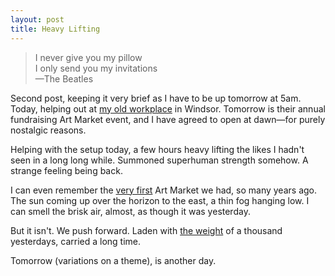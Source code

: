 ```yaml
---
layout: post
title: Heavy Lifting
---
```


> I never give you my pillow  
> I only send you my invitations  
> —The Beatles

Second post, keeping it very brief as I have to be up tomorrow at 5am. Today, helping out at [my old workplace](http://www.karuna.org.au/) in Windsor. Tomorrow is their annual fundraising Art Market event, and I have agreed to open at dawn—for purely nostalgic reasons.

Helping with the setup today, a few hours heavy lifting the likes I hadn't seen in a long long while. Summoned superhuman strength somehow. A strange feeling being back.

I can even remember the [very first](http://jb.phocks.org/2005/08/because-jesus-told-me-to-do-it.html) Art Market we had, so many years ago. The sun coming up over the horizon to the east, a thin fog hanging low. I can smell the brisk air, almost, as though it was yesterday. 

But it isn't. We push forward. Laden with [the weight](http://en.wikipedia.org/wiki/Carry_That_Weight) of a thousand yesterdays, carried a long time.

Tomorrow (variations on a theme), is another day.